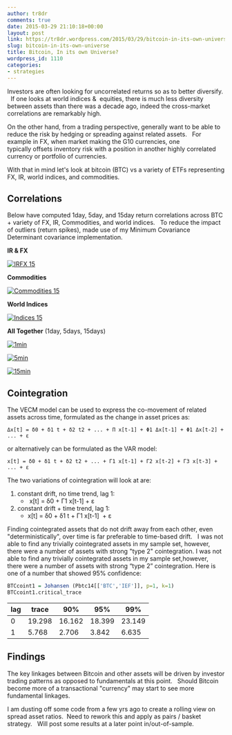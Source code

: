 ```yaml
---
author: tr8dr
comments: true
date: 2015-03-29 21:10:18+00:00
layout: post
link: https://tr8dr.wordpress.com/2015/03/29/bitcoin-in-its-own-universe/
slug: bitcoin-in-its-own-universe
title: Bitcoin, In its own Universe?
wordpress_id: 1110
categories:
- strategies
---
```


Investors are often looking for uncorrelated returns so as to better diversify.   If one looks at world indices &  equities, there is much less diversity between assets than there was a decade ago, indeed the cross-market correlations are remarkably high.

On the other hand, from a trading perspective, generally want to be able to reduce the risk by hedging or spreading against related assets.   For example in FX, when market making the G10 currencies, one typically offsets inventory risk with a position in another highly correlated currency or portfolio of currencies.

With that in mind let's look at bitcoin (BTC) vs a variety of ETFs representing FX, IR, world indices, and commodities.


## Correlations


Below have computed 1day, 5day, and 15day return correlations across BTC + variety of FX, IR, Commodities, and world indices.   To reduce the impact of outliers (return spikes), made use of my Minimum Covariance Determinant covariance implementation.

**IR & FX**

[![IRFX 15](https://tr8dr.files.wordpress.com/2015/03/irfx-15.png)](https://tr8dr.files.wordpress.com/2015/03/irfx-15.png)

**Commodities**

[![Commodities 15](https://tr8dr.files.wordpress.com/2015/03/commodities-15.png)](https://tr8dr.files.wordpress.com/2015/03/commodities-15.png)

**World Indices**

[![Indices 15](https://tr8dr.files.wordpress.com/2015/03/indices-15.png)](https://tr8dr.files.wordpress.com/2015/03/indices-15.png)

**All Together** (1day, 5days, 15days)

[![1min](https://tr8dr.files.wordpress.com/2015/03/1min.png)](https://tr8dr.files.wordpress.com/2015/03/1min.png)

[![5min](https://tr8dr.files.wordpress.com/2015/03/5min.png)](https://tr8dr.files.wordpress.com/2015/03/5min.png)

[![15min](https://tr8dr.files.wordpress.com/2015/03/15min.png)](https://tr8dr.files.wordpress.com/2015/03/15min.png)


## Cointegration


The VECM model can be used to express the co-movement of related assets across time, formulated as the change in asset prices as:

    Δx[t] = δ0 + δ1 t + δ2 t2 + ... + Π x[t-1] + Φ1 Δx[t-1] + Φ1 Δx[t-2] + ... + ε

or alternatively can be formulated as the VAR model:

    x[t] = δ0 + δ1 t + δ2 t2 + ... + Γ1 x[t-1] + Γ2 x[t-2] + Γ3 x[t-3] + ... + ε

The two variations of cointegration will look at are:

	
1. constant drift, no time trend, lag 1:
   -  x[t] = δ0 + Γ1 x[t-1] + ε
2. constant drift + time trend, lag 1:
   - x[t] = δ0 + δ1 t + Γ1 x[t-1]  + ε



Finding cointegrated assets that do not drift away from each other, even "deterministically", over time is far preferable to time-based drift.   I was not able to find any trivially cointegrated assets in my sample set, however, there were a number of assets with strong "type 2" cointegration.  I was not able to find any trivially cointegrated assets in my sample set,however, there were a number of assets with strong “type 2” cointegration.  Here is one of a number that showed 95% confidence:

```R
BTCcoint1 = Johansen (Pbtc14[['BTC','IEF']], p=1, k=1)
BTCcoint1.critical_trace
```


 lag | trace | 90% | 95% | 99% 
-----|-------|-----|-----|-----
 0 | 19.298 | 16.162 | 18.399 | 23.149 
 1 | 5.768 | 2.706 | 3.842 | 6.635 

## Findings


The key linkages between Bitcoin and other assets will be driven by investor trading patterns as opposed to fundamentals at this point.   Should Bitcoin become more of a transactional "currency" may start to see more fundamental linkages.

I am dusting off some code from a few yrs ago to create a rolling view on spread asset ratios.  Need to rework this and apply as pairs / basket strategy.   Will post some results at a later point in/out-of-sample.






